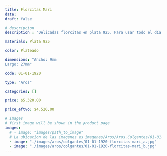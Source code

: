```yaml
---
title: Florcitas Mari
date: 
draft: false

# descripcion
description : "Delicadas florcitas en plata 925. Para usar todo el día."

materials: Plata 925

color: Plateado

dimensions: "Ancho: 9mm 
Largo: 27mm"

code: 01-01-1920

type: "Aros"

categories: []

price: $5.320,00

price_eftvo: $4.520,00

# Images
# first image will be shown in the product page
images:
  # - image: "images/path_to_image"
  # La ubicacion de las imagenes es imagenes/Aros/Aros.Colgantes/01-01-1920-florcitas-mari
  - image: "./images/aros/colgantes/01-01-1920-florcitas-mari_a.jpg"
  - image: "./images/aros/colgantes/01-01-1920-florcitas-mari_b.jpg"
---
```

